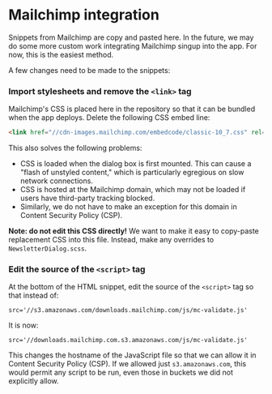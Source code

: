 # Mailchimp integration

Snippets from Mailchimp are copy and pasted here. In the future, we may do some more custom work integrating Mailchimp singup into the app. For now, this is the easiest method.

A few changes need to be made to the snippets:

### Import stylesheets and remove the `<link>` tag

Mailchimp's CSS is placed here in the repository so that it can be bundled when the app deploys. Delete the following CSS embed line:

```html
<link href="//cdn-images.mailchimp.com/embedcode/classic-10_7.css" rel="stylesheet" type="text/css">
```

This also solves the following problems:

- CSS is loaded when the dialog box is first mounted. This can cause a "flash of unstyled content," which is particularly egregious on slow network connections.
- CSS is hosted at the Mailchimp domain, which may not be loaded if users have third-party tracking blocked.
- Similarly, we do not have to make an exception for this domain in Content Security Policy (CSP).

**Note: do not edit this CSS directly!** We want to make it easy to copy-paste replacement CSS into this file. Instead, make any overrides to `NewsletterDialog.scss`.

### Edit the source of the `<script>` tag

At the bottom of the HTML snippet, edit the source of the `<script>` tag so that instead of:

`src='//s3.amazonaws.com/downloads.mailchimp.com/js/mc-validate.js'`

It is now:

`src='//downloads.mailchimp.com.s3.amazonaws.com/js/mc-validate.js'`

This changes the hostname of the JavaScript file so that we can allow it in Content Security Policy (CSP). If we allowed just `s3.amazonaws.com`, this would permit any script to be run, even those in buckets we did not explicitly allow.
